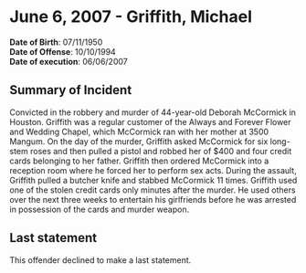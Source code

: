 # June 6, 2007 - Griffith, Michael

**Date of Birth**: 07/11/1950<br/>
**Date of Offense**: 10/10/1994<br/>
**Date of execution**: 06/06/2007<br/>

## Summary of Incident
Convicted in the robbery and murder of 44-year-old Deborah McCormick in Houston. Griffith was a regular customer of the Always and Forever Flower and Wedding Chapel, which McCormick ran with her mother at 3500 Mangum. On the day of the murder, Griffith asked McCormick for six long-stem roses and then pulled a pistol and robbed her of $400 and four credit cards belonging to her father. Griffith then ordered McCormick into a reception room where he forced her to perform sex acts. During the assault, Griffith pulled a butcher knife and stabbed McCormick 11 times. Griffith used one of the stolen credit cards only minutes after the murder. He used others over the next three weeks to entertain his girlfriends before he was arrested in possession of the cards and murder weapon.

## Last statement
This offender declined to make a last statement.